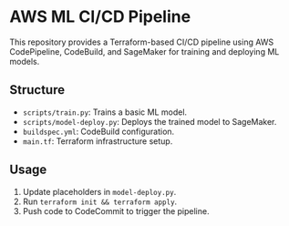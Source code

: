 # AWS ML CI/CD Pipeline

This repository provides a Terraform-based CI/CD pipeline using AWS CodePipeline, CodeBuild, and SageMaker for training and deploying ML models.

## Structure

- `scripts/train.py`: Trains a basic ML model.
- `scripts/model-deploy.py`: Deploys the trained model to SageMaker.
- `buildspec.yml`: CodeBuild configuration.
- `main.tf`: Terraform infrastructure setup.

## Usage

1. Update placeholders in `model-deploy.py`.
2. Run `terraform init && terraform apply`.
3. Push code to CodeCommit to trigger the pipeline.


